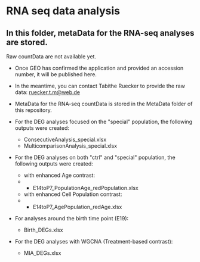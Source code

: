 # RNA seq data analysis
## In this folder, metaData for the RNA-seq analyses are stored.

 Raw countData are not available yet.

- Once GEO has confirmed the application and provided an accession number, it will be published here.
- In the meantime, you can contact Tabithe Ruecker to provide the raw data: ruecker.t.m@web.de
- MetaData for the RNA-seq countData is stored in the MetaData folder of this repository.

- For the DEG analyses focused on the "special" population, the following outputs were created:
  * ConsecutiveAnalysis_special.xlsx
  * MulticomparisonAnalysis_special.xlsx
 
- For the DEG analyses on both "ctrl" and "special" population, the following outputs were created:
  * with enhanced Age contrast:
  * * E14toP7_PopulationAge_redPopulation.xlsx
  * with enhanced Cell Population contrast:
  * * E14toP7_AgePopulation_redAge.xlsx

- For analyses around the birth time point (E19):
  * Birth_DEGs.xlsx
   
- For the DEG analyses with WGCNA (Treatment-based contrast):
  * MIA_DEGs.xlsx
